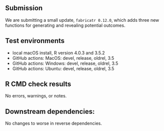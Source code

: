 ## Submission

We are submitting a small update, `fabricatr 0.12.0`, which adds three new functions for generating and revealing potential outcomes.

## Test environments
* local macOS install, R version 4.0.3 and 3.5.2
* GitHub actions: MacOS: devel, release, oldrel, 3.5
* GitHub actions: Windows: devel, release, oldrel, 3.5
* GitHub actions: Ubuntu: devel, release, oldrel, 3.5

## R CMD check results
No errors, warnings, or notes.

## Downstream dependencies:
No changes to worse in reverse dependencies.
